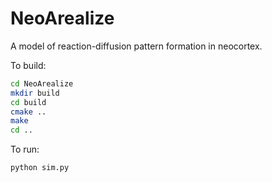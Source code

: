# NeoArealize

A model of reaction-diffusion pattern formation in neocortex.

To build:

```bash
cd NeoArealize
mkdir build
cd build
cmake ..
make
cd ..
```

To run:

```bash
python sim.py
```
